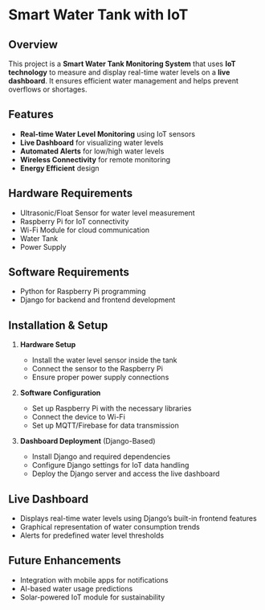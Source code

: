 # Smart Water Tank with IoT

## Overview
This project is a **Smart Water Tank Monitoring System** that uses **IoT technology** to measure and display real-time water levels on a **live dashboard**. It ensures efficient water management and helps prevent overflows or shortages.

## Features
- **Real-time Water Level Monitoring** using IoT sensors
- **Live Dashboard** for visualizing water levels
- **Automated Alerts** for low/high water levels
- **Wireless Connectivity** for remote monitoring
- **Energy Efficient** design

## Hardware Requirements
- Ultrasonic/Float Sensor for water level measurement
- Raspberry Pi for IoT connectivity
- Wi-Fi Module for cloud communication
- Water Tank
- Power Supply

## Software Requirements
- Python for Raspberry Pi programming
- Django for backend and frontend development

## Installation & Setup
1. **Hardware Setup**
   - Install the water level sensor inside the tank
   - Connect the sensor to the Raspberry Pi
   - Ensure proper power supply connections

2. **Software Configuration**
   - Set up Raspberry Pi with the necessary libraries
   - Connect the device to Wi-Fi
   - Set up MQTT/Firebase for data transmission

3. **Dashboard Deployment** (Django-Based)
   - Install Django and required dependencies
   - Configure Django settings for IoT data handling
   - Deploy the Django server and access the live dashboard

## Live Dashboard
- Displays real-time water levels using Django’s built-in frontend features
- Graphical representation of water consumption trends
- Alerts for predefined water level thresholds

## Future Enhancements
- Integration with mobile apps for notifications
- AI-based water usage predictions
- Solar-powered IoT module for sustainability


